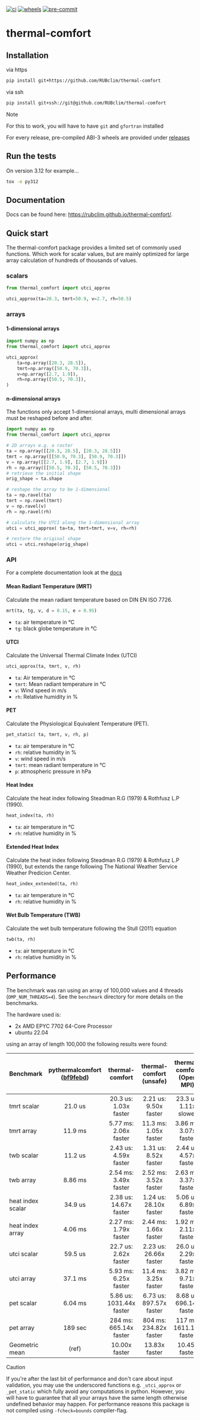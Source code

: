 [![ci](https://github.com/RUBclim/thermal-comfort/actions/workflows/ci.yml/badge.svg)](https://github.com/RUBclim/thermal-comfort/actions/workflows/ci.yml)
[![wheels](https://github.com/RUBclim/thermal-comfort/actions/workflows/wheels.yml/badge.svg)](https://github.com/RUBclim/thermal-comfort/actions/workflows/wheels.yml)
[![pre-commit](https://github.com/RUBclim/thermal-comfort/actions/workflows/pre-commit.yaml/badge.svg)](https://github.com/RUBclim/thermal-comfort/actions/workflows/pre-commit.yaml)

# thermal-comfort

## Installation

via https

```bash
pip install git+https://github.com/RUBclim/thermal-comfort
```

via ssh

```bash
pip install git+ssh://git@github.com/RUBclim/thermal-comfort
```

> [!NOTE]
> For this to work, you will have to have `git` and `gfortran` installed

For every release, pre-compiled ABI-3 wheels are provided under
[releases](https://github.com/RUBclim/thermal-comfort/releases)

## Run the tests

On version 3.12 for example...

```bash
tox -e py312
```

## Documentation

Docs can be found here: https://rubclim.github.io/thermal-comfort/.

## Quick start

The thermal-comfort package provides a limited set of commonly used functions. Which
work for scalar values, but are mainly optimized for large array calculation of hundreds
of thousands of values.

### scalars

```python
from thermal_comfort import utci_approx

utci_approx(ta=20.3, tmrt=50.9, v=2.7, rh=50.5)

```

### arrays

#### 1-dimensional arrays

```python
import numpy as np
from thermal_comfort import utci_approx

utci_approx(
    ta=np.array([20.3, 28.5]),
    tmrt=np.array([50.9, 70.3]),
    v=np.array([2.7, 1.9]),
    rh=np.array([50.5, 70.3]),
)

```

#### n-dimensional arrays

The functions only accept 1-dimensional arrays, multi dimensional arrays must be
reshaped before and after.

```python
import numpy as np
from thermal_comfort import utci_approx

# 2D arrays e.g. a raster
ta = np.array([[20.3, 28.5], [20.3, 28.5]])
tmrt = np.array([[50.9, 70.3], [50.9, 70.3]])
v = np.array([[2.7, 1.9], [2.7, 1.9]])
rh = np.array([[50.5, 70.3], [50.5, 70.3]])
# retrieve the initial shape
orig_shape = ta.shape

# reshape the array to be 1-dimensional
ta = np.ravel(ta)
tmrt = np.ravel(tmrt)
v = np.ravel(v)
rh = np.ravel(rh)

# calculate the UTCI along the 1-dimensional array
utci = utci_approx( ta=ta, tmrt=tmrt, v=v, rh=rh)

# restore the original shape
utci = utci.reshape(orig_shape)
```

### API

For a complete documentation look at the
[docs](https://rubclim.github.io/thermal-comfort/.)

#### Mean Radiant Temperature (MRT)

Calculate the mean radiant temperature based on DIN EN ISO 7726.

```python
mrt(ta, tg, v, d = 0.15, e = 0.95)
```

- `ta`: air temperature in °C
- `tg`: black globe temperature in °C

#### UTCI

Calculate the Universal Thermal Climate Index (UTCI)

```python
utci_approx(ta, tmrt, v, rh)
```

- `ta`: Air temperature in °C
- `tmrt`: Mean radiant temperature in °C
- `v`: Wind speed in m/s
- `rh`: Relative humidity in %

#### PET

Calculate the Physiological Equivalent Temperature (PET).

```python
pet_static( ta, tmrt, v, rh, p)
```

- `ta`: air temperature in °C
- `rh`: relative humidity in %
- `v`: wind speed in m/s
- `tmrt`: mean radiant temperature in °C
- `p`: atmospheric pressure in hPa

#### Heat Index

Calculate the heat index following Steadman R.G (1979) & Rothfusz L.P (1990).

```python
heat_index(ta, rh)
```

- `ta`: air temperature in °C
- `rh`: relative humidity in %

#### Extended Heat Index

Calculate the heat index following Steadman R.G (1979) & Rothfusz L.P (1990), but
extends the range following The National Weather Service Weather Predicion Center.

```python
heat_index_extended(ta, rh)
```

- `ta`: air temperature in °C
- `rh`: relative humidity in %

#### Wet Bulb Temperature (TWB)

Calculate the wet bulb temperature following the Stull (2011) equation

```python
twb(ta, rh)
```

- `ta`: air temperature in °C
- `rh`: relative humidity in %

## Performance

The benchmark was ran using an array of 100,000 values and 4 threads
(`OMP_NUM_THREADS=4`). See the `benchmark` directory for more details on the benchmarks.

The hardware used is:

- 2x AMD EPYC 7702 64-Core Processor
- ubuntu 22.04

using an array of length 100,000 the following results were found:

| Benchmark         | pythermalcomfort ([bf9febd][1]) |     thermal-comfort      | thermal-comfort (unsafe) | thermal-comfort (Open MPI) | thermal-comfort (unsafe & Open MPI) |
| ----------------- | :-----------------------------: | :----------------------: | :----------------------: | :------------------------: | :---------------------------------: |
| tmrt scalar       |             21.0 us             |  20.3 us: 1.03x faster   |  2.21 us: 9.50x faster   |   23.3 us: 1.11x slower    |        4.38 us: 4.79x faster        |
| tmrt array        |             11.9 ms             |  5.77 ms: 2.06x faster   |  11.3 ms: 1.05x faster   |   3.86 ms: 3.07x faster    |        1.29 ms: 9.17x faster        |
| twb scalar        |             11.2 us             |  2.43 us: 4.59x faster   |  1.31 us: 8.52x faster   |   2.44 us: 4.57x faster    |        1.27 us: 8.80x faster        |
| twb array         |             8.86 ms             |  2.54 ms: 3.49x faster   |  2.52 ms: 3.52x faster   |   2.63 ms: 3.37x faster    |        1.73 ms: 5.13x faster        |
| heat index scalar |             34.9 us             |  2.38 us: 14.67x faster  |  1.24 us: 28.10x faster  |   5.06 us: 6.89x faster    |        3.68 us: 9.47x faster        |
| heat index array  |             4.06 ms             |  2.27 ms: 1.79x faster   |  2.44 ms: 1.66x faster   |   1.92 ms: 2.11x faster    |        859 us: 4.72x faster         |
| utci scalar       |             59.5 us             |  22.7 us: 2.62x faster   |  2.23 us: 26.66x faster  |   26.0 us: 2.29x faster    |       4.45 us: 13.36x faster        |
| utci array        |             37.1 ms             |  5.93 ms: 6.25x faster   |  11.4 ms: 3.25x faster   |   3.82 ms: 9.71x faster    |       1.24 ms: 29.84x faster        |
| pet scalar        |             6.04 ms             | 5.86 us: 1031.44x faster | 6.73 us: 897.57x faster  |  8.68 us: 696.14x faster   |       6.56 us: 922.14x faster       |
| pet array         |             189 sec             |  284 ms: 665.14x faster  |  804 ms: 234.82x faster  |  117 ms: 1611.19x faster   |       113 ms: 1669.13x faster       |
| Geometric mean    |              (ref)              |      10.00x faster       |      13.83x faster       |       10.45x faster        |            23.64x faster            |

> [!CAUTION]
> If you're after the last bit of performance and don't care about input
> validation, you may use the underscored functions e.g. `_utci_approx` or `_pet_static`
> which fully avoid any computations in python. However, you will have to guarantee that
> all your arrays have the same length otherwise undefined behavior may happen. For
> performance reasons this package is not compiled using `-fcheck=bounds` compiler-flag.

[1]:
  https://github.com/CenterForTheBuiltEnvironment/pythermalcomfort/commit/bf9febdfb6244fff0fd9805c0ed1b41820504696
